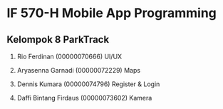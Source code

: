 # **IF 570-H Mobile App Programming**

## Kelompok 8 ParkTrack

1. Rio Ferdinan
(00000070666)
UI/UX

2. Aryasenna Garnadi
(00000072229)
Maps

3. Dennis Kumara
(00000074796)
Register & Login

4. Daffi Bintang Firdaus
(00000073602)
Kamera
 
